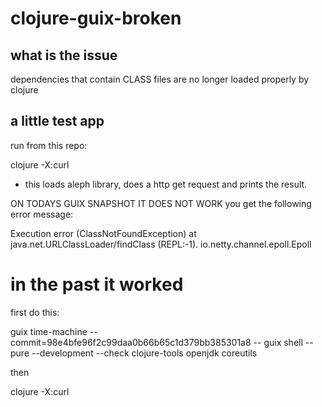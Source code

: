 # clojure-guix-broken


## what is the issue

 dependencies that contain CLASS files are no longer loaded properly by clojure

## a little test app 

run from this repo:

clojure -X:curl

- this loads aleph library, does a http get request and prints the result.

ON TODAYS GUIX SNAPSHOT IT DOES NOT WORK
you get the following error message:

Execution error (ClassNotFoundException) at java.net.URLClassLoader/findClass (REPL:-1).
io.netty.channel.epoll.Epoll

# in the past it worked

first do this:

guix time-machine --commit=98e4bfe96f2c99daa0b66b65c1d379bb385301a8 -- guix shell --pure --development --check clojure-tools openjdk coreutils

then 

clojure -X:curl







